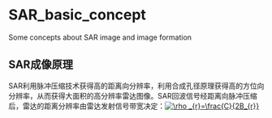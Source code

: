 # SAR_basic_concept
Some concepts about SAR image and image formation
## SAR成像原理
SAR利用脉冲压缩技术获得高的距离向分辨率，利用合成孔径原理获得高的方位向分辨率，从而获得大面积的高分辨率雷达图像。SAR回波信号经距离向脉冲压缩后，雷达的距离分辨率由雷达发射信号带宽决定：<a href="https://www.codecogs.com/eqnedit.php?latex=\rho&space;_{r}=\frac{C}{2B_{r}}" target="_blank"><img src="https://latex.codecogs.com/gif.latex?\rho&space;_{r}=\frac{C}{2B_{r}}" title="\rho _{r}=\frac{C}{2B_{r}}" /></a>

